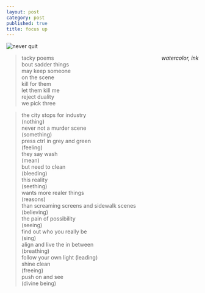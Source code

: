 ```yaml
---
layout: post
category: post
published: true
title: focus up
---
```

![never quit]({{site.baseurl}}/media/never-quit.jpeg)
<!--more-->
<span class='date' style='float:right;'>*watercolor, ink*</span>

 
 
>tacky poems  
bout sadder things  
may keep someone  
on the scene  
kill for them  
let them kill me  
reject duality  
we pick three  

>the city stops for industry  
(nothing)  
never not a murder scene  
(something)  
press ctrl in grey and green  
(feeling)  
they say wash  
(mean)  
but need to clean  
(bleeding)  
this reality  
(seething)  
wants more realer things  
(reasons)  
than screaming screens and sidewalk scenes  
(believing)  
the pain of possibility  
(seeing)  
find out who you really be  
(sing)  
align and live the in between  
(breathing)  
follow your own light 
(leading)  
shine clean  
(freeing)  
push on and see  
(divine being)  